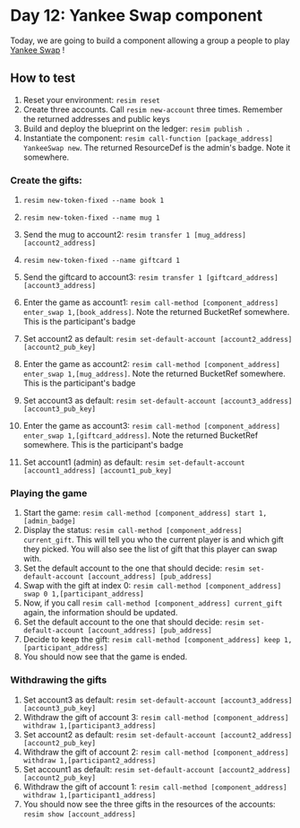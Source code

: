 # Day 12: Yankee Swap component
Today, we are going to build a component allowing a group a people to play [Yankee Swap](https://www.secretsanta.com/yankee-swap-rules/) !

## How to test
1. Reset your environment: `resim reset`
1. Create three accounts. Call `resim new-account` three times. Remember the returned addresses and public keys
1. Build and deploy the blueprint on the ledger: `resim publish .`
1. Instantiate the component: `resim call-function [package_address] YankeeSwap new`. The returned ResourceDef is the admin's badge. Note it somewhere.

### Create the gifts:
1. `resim new-token-fixed --name book 1`
1. `resim new-token-fixed --name mug 1`
1. Send the mug to account2: `resim transfer 1 [mug_address] [account2_address]`
1. `resim new-token-fixed --name giftcard 1`
1. Send the giftcard to account3: `resim transfer 1 [giftcard_address] [account3_address]`

1. Enter the game as account1: `resim call-method [component_address] enter_swap 1,[book_address]`. Note the returned BucketRef somewhere. This is the participant's badge
1. Set account2 as default: `resim set-default-account [account2_address] [account2_pub_key]`
1. Enter the game as account2: `resim call-method [component_address] enter_swap 1,[mug_address]`. Note the returned BucketRef somewhere. This is the participant's badge
1. Set account3 as default: `resim set-default-account [account3_address] [account3_pub_key]`
1. Enter the game as account3: `resim call-method [component_address] enter_swap 1,[giftcard_address]`. Note the returned BucketRef somewhere. This is the participant's badge
1. Set account1 (admin) as default: `resim set-default-account [account1_address] [account1_pub_key]`


### Playing the game
1. Start the game: `resim call-method [component_address] start 1,[admin_badge]`
1. Display the status: `resim call-method [component_address] current_gift`. This will tell you who the current player is and which gift they picked. You will also see the list of gift that this player can swap with.
1. Set the default account to the one that should decide: `resim set-default-account [account_address] [pub_address]`
1. Swap with the gift at index 0: `resim call-method [component_address] swap 0 1,[participant_address]`
1. Now, if you call `resim call-method [component_address] current_gift` again, the information should be updated.
1. Set the default account to the one that should decide: `resim set-default-account [account_address] [pub_address]`
1. Decide to keep the gift: `resim call-method [component_address] keep 1,[participant_address]`
1. You should now see that the game is ended.

### Withdrawing the gifts
1. Set account3 as default: `resim set-default-account [account3_address] [account3_pub_key]`
1. Withdraw the gift of account 3: `resim call-method [component_address] withdraw 1,[participant3_address]`
1. Set account2 as default: `resim set-default-account [account2_address] [account2_pub_key]`
1. Withdraw the gift of account 2: `resim call-method [component_address] withdraw 1,[participant2_address]`
1. Set account1 as default: `resim set-default-account [account2_address] [account2_pub_key]`
1. Withdraw the gift of account 1: `resim call-method [component_address] withdraw 1,[participant1_address]`
1. You should now see the three gifts in the resources of the accounts: `resim show [account_address]`

